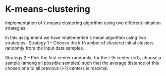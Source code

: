 # K-means-clustering
Implementation of k means clustering algorithm using two different initiation strategies.

In this assignment we have implemented k mean algorithm using two strategies-
Strategy 1 – 
  Choose the k (Number of clusters) initial clusters randomly from the input data samples.
 
Strategy 2 –
 Pick the first center randomly; for the i-th center (i>1), choose a sample (among all possible samples) such that the average distance of this chosen one to all previous (i-1) centers is maximal.
